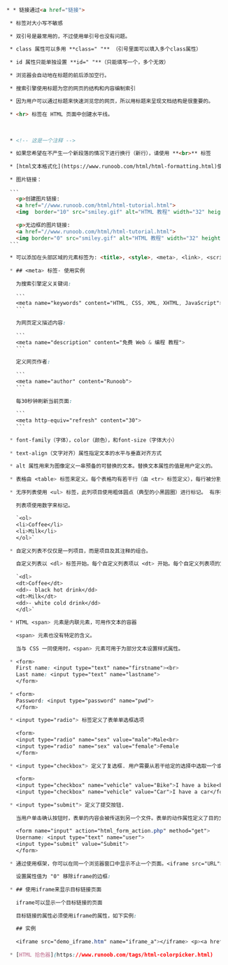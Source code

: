  ````html
   * * 链接通过<a href="链接">
    
    * 标签对大小写不敏感
    
    * 双引号是最常用的，不过使用单引号也没有问题。
    
    * class 属性可以多用 **class=" "** （引号里面可以填入多个class属性）
    
    * id 属性只能单独设置 **id=" "**（只能填写一个，多个无效）
    
    * 浏览器会自动地在标题的前后添加空行。
    
    * 搜索引擎使用标题为您的网页的结构和内容编制索引
    
    * 因为用户可以通过标题来快速浏览您的网页，所以用标题来呈现文档结构是很重要的。
    
    * <hr> 标签在 HTML 页面中创建水平线。
    
      
    
    * <!-- 这是一个注释 -->
    
    * 如果您希望在不产生一个新段落的情况下进行换行（新行），请使用 **<br>** 标签
    
    * [html文本格式化](https://www.runoob.com/html/html-formatting.html)使用 target 属性，你可以定义被链接的文档在何处显示。<a href="https://www.runoob.com/" target="_blank" rel="noopener noreferrer">访问菜鸟教程!</a>
    
    * 图片链接：
    
    ```
      <p>创建图片链接:
      <a href="//www.runoob.com/html/html-tutorial.html">
      <img  border="10" src="smiley.gif" alt="HTML 教程" width="32" height="32"></a></p>
    
      <p>无边框的图片链接:
      <a href="//www.runoob.com/html/html-tutorial.html">
      <img border="0" src="smiley.gif" alt="HTML 教程" width="32" height="32"></a></p>
    ```
    
    * 可以添加在头部区域的元素标签为: <title>, <style>, <meta>, <link>, <script>, <noscript> 和 <base>
    
    * ## <meta> 标签- 使用实例
    
      为搜索引擎定义关键词:
    
      ```
      <meta name="keywords" content="HTML, CSS, XML, XHTML, JavaScript">
      ```
    
      为网页定义描述内容:
    
      ```
      <meta name="description" content="免费 Web & 编程 教程">
      ```
    
      定义网页作者:
    
      ```
      <meta name="author" content="Runoob">
      ```
    
      每30秒钟刷新当前页面:
    
      ```
      <meta http-equiv="refresh" content="30">
      ```
    
    * font-family（字体），color（颜色），和font-size（字体大小）
    
    * text-align（文字对齐）属性指定文本的水平与垂直对齐方式
    
    * alt 属性用来为图像定义一串预备的可替换的文本。替换文本属性的值是用户定义的。
    
    * 表格由 <table> 标签来定义。每个表格均有若干行（由 <tr> 标签定义），每行被分割为若干单元格（由 <td> 标签定义）。字母 td 指表格数据（table data），即数据单元格的内容。数据单元格可以包含文本、图片、列表、段落、表单、水平线、表格等等。表格的表头使用 <th> 标签进行定义。大多数浏览器会把表头显示为粗体居中的文本
    
    * 无序列表使用 <ul> 标签，此列项目使用粗体圆点（典型的小黑圆圈）进行标记。 有序列表始于 <ol> 标签。每个列表项始于 <li> 标签。
    
      列表项使用数字来标记。
    
      `<ol>
      <li>Coffee</li>
      <li>Milk</li>
      </ol>`
    
    * 自定义列表不仅仅是一列项目，而是项目及其注释的组合。
    
      自定义列表以 <dl> 标签开始。每个自定义列表项以 <dt> 开始。每个自定义列表项的定义以 <dd> 开始。
    
      `<dl>
      <dt>Coffee</dt>
      <dd>- black hot drink</dd>
      <dt>Milk</dt>
      <dd>- white cold drink</dd>
      </dl>`
    
    * HTML <span> 元素是内联元素，可用作文本的容器
    
      <span> 元素也没有特定的含义。
    
      当与 CSS 一同使用时，<span> 元素可用于为部分文本设置样式属性。
    
    * <form>
      First name: <input type="text" name="firstname"><br>
      Last name: <input type="text" name="lastname">
      </form>
    
    * <form>
      Password: <input type="password" name="pwd">
      </form>
    
    * <input type="radio"> 标签定义了表单单选框选项
    
      <form>
      <input type="radio" name="sex" value="male">Male<br>
      <input type="radio" name="sex" value="female">Female
      </form>
    
    * <input type="checkbox"> 定义了复选框. 用户需要从若干给定的选择中选取一个或若干选项。
    
      <form>
      <input type="checkbox" name="vehicle" value="Bike">I have a bike<br>
      <input type="checkbox" name="vehicle" value="Car">I have a car</form>
    
    * <input type="submit"> 定义了提交按钮.
    
      当用户单击确认按钮时，表单的内容会被传送到另一个文件。表单的动作属性定义了目的文件的文件名。由动作属性定义的这个文件通常会对接收到的输入数据进行相关的处理。:
    
      <form name="input" action="html_form_action.php" method="get">
      Username: <input type="text" name="user">
      <input type="submit" value="Submit">
      </form>
    
    * 通过使用框架，你可以在同一个浏览器窗口中显示不止一个页面。<iframe src="URL"></iframe>height 和 width 属性用来定义iframe标签的高度与宽度。frameborder 属性用于定义iframe表示是否显示边框。
    
      设置属性值为 "0" 移除iframe的边框:
    
    * ## 使用iframe来显示目标链接页面
    
      iframe可以显示一个目标链接的页面
    
      目标链接的属性必须使用iframe的属性，如下实例:
    
      ## 实例
    
      <iframe src="demo_iframe.htm" name="iframe_a"></iframe> <p><a href="http://www.runoob.com" target="iframe_a">RUNOOB.COM</a></p>
    
    * [HTML 拾色器](https://www.runoob.com/tags/html-colorpicker.html)
 ````

​    

